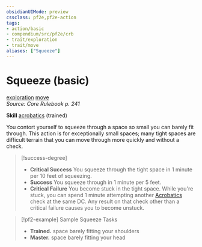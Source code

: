 ```yaml
---
obsidianUIMode: preview
cssclass: pf2e,pf2e-action
tags:
- action/basic
- compendium/src/pf2e/crb
- trait/exploration
- trait/move
aliases: ["Squeeze"]
---
```

# Squeeze (basic)
[exploration](exploration.md "Exploration Action & Ability Trait")  [move](move.md "Move Combat Trait")  
*Source: Core Rulebook p. 241*  

**Skill** [acrobatics](skills.md#Acrobatics) (trained)

You contort yourself to squeeze through a space so small you can barely fit through. This action is for exceptionally small spaces; many tight spaces are difficult terrain that you can move through more quickly and without a check.

> [!success-degree] 
> - **Critical Success** You squeeze through the tight space in 1 minute per 10 feet of squeezing.
> - **Success** You squeeze through in 1 minute per 5 feet.
> - **Critical Failure** You become stuck in the tight space. While you're stuck, you can spend 1 minute attempting another [Acrobatics](skills.md#Acrobatics) check at the same DC. Any result on that check other than a critical failure causes you to become unstuck.

> [!pf2-example] Sample Squeeze Tasks
> 
> - **Trained.** space barely fitting your shoulders
> - **Master.** space barely fitting your head